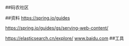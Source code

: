 ##码农社区

##资料
https://spring.io/guides

https://spring.io/guides/gs/serving-web-content/

https://elasticsearch.cn/explore/
www.baidu.com
##工具
